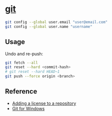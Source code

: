 # [git](https://git-scm.com/)

```sh
git config --global user.email "user@email.com"
git config --global user.name "username"
```

## Usage

Undo and re-push:

```sh
git fetch --all
git reset --hard <commit-hash>
# git reset --hard HEAD~1
git push --force origin <branch>
````

## Reference

- [Adding a license to a repository](https://docs.github.com/en/communities/setting-up-your-project-for-healthy-contributions/adding-a-license-to-a-repository)
- [Git for Windows](https://github.com/linrongbin16/fzfx.nvim?tab=readme-ov-file#git-for-windows)